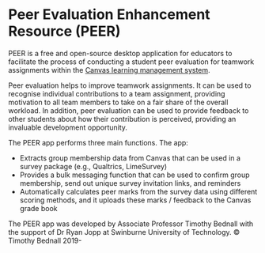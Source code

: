# Peer Evaluation Enhancement Resource (PEER)

PEER is a free and open-source desktop application for educators to facilitate the process of conducting a student peer evaluation for teamwork assignments within the <a href="https://canvas.instructure.com/login/canvas">Canvas learning management system</a>.

Peer evaluation helps to improve teamwork assignments. It can be used to recognise individual contributions to a team assignment, providing motivation to all team members to take on a fair share of the overall workload. In addition, peer evaluation can be used to provide feedback to other students about how their contribution is perceived, providing an invaluable development opportunity.

The PEER app performs three main functions. The app:
* Extracts group membership data from Canvas that can be used in a survey package (e.g., Qualtrics, LimeSurvey)
* Provides a bulk messaging function that can be used to confirm group membership, send out unique survey invitation links, and reminders
* Automatically calculates peer marks from the survey data using different scoring methods, and it uploads these marks / feedback to the Canvas grade book

<p xmlns:cc="http://creativecommons.org/ns#" xmlns:dct="http://purl.org/dc/terms/">The PEER app was developed by Associate Professor Timothy Bednall with the support of Dr Ryan Jopp at Swinburne University of Technology. &copy; Timothy Bednall 2019-</p>
